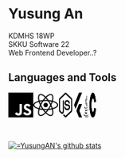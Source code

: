 # Yusung An
KDMHS 18WP <br/>
SKKU Software 22 <br/>
Web Frontend Developer..?

## Languages and Tools
<div style="display: flex;">
<img src="./javascript.svg" width="50">
<img src="./react.svg" width="50">
<img src="./node-dot-js.svg" width="30">
<img src="./flutter.svg" width="20">
<img src="./java.svg" width="13">
<img src="./c.svg" width="13">
</div>
<br/>
<br/>

[![=YusungAN's github stats](https://github-readme-stats.vercel.app/api?username=YusungAN)](https://github.com/anuraghazra/github-readme-stats)
